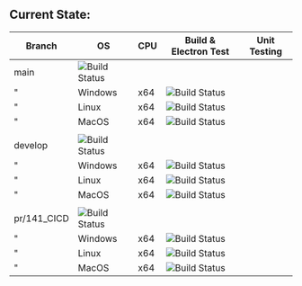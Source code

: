 ## Current State:

Branch | OS |CPU| Build  & Electron Test | Unit Testing
--------|-|-|-------|--
main | ![Build Status](https://github.com/Josverl/pymakr-vsc/workflows/Build%20Pymakr/badge.svg?branch=master) |
 " | Windows | x64| ![Build Status](https://github.com/Josverl/pymakr-vsc/workflows/Build%20Pymakr/badge.svg?branch=master&jobName=Build%20windows-latest )
 " | Linux | x64| ![Build Status](https://github.com/Josverl/pymakr-vsc/workflows/Build%20Pymakr/badge.svg?branch=master&jobName=Build%20ubuntu-latest )
 " | MacOS | x64| ![Build Status](https://github.com/Josverl/pymakr-vsc/workflows/Build%20Pymakr/badge.svg?branch=master&jobName=Build%20macos-latest )
 ||
develop | ![Build Status](https://github.com/Josverl/pymakr-vsc/workflows/Build%20Pymakr/badge.svg?branch=develop ) |
 " | Windows | x64| ![Build Status](https://github.com/Josverl/pymakr-vsc/workflows/Build%20Pymakr/badge.svg?branch=develop&jobName=Build%20windows-latest )
 " | Linux | x64| ![Build Status](https://github.com/Josverl/pymakr-vsc/workflows/Build%20Pymakr/badge.svg?branch=develop&jobName=Build%20ubuntu-latest )
 " | MacOS | x64| ![Build Status](https://github.com/Josverl/pymakr-vsc/workflows/Build%20Pymakr/badge.svg?branch=develop&jobName=Build%20macos-latest )
 ||
pr/141_CICD |![Build Status](https://github.com/Josverl/pymakr-vsc/workflows/Build%20Pymakr/badge.svg?branch=fix/SerialMultiPlatform_804 )|
 " | Windows | x64| ![Build Status](https://github.com/Josverl/pymakr-vsc/workflows/Build%20Pymakr/badge.svg?branch=pr/141_CICD&jobName=Build%20windows-latest )
 " | Linux | x64| ![Build Status](https://github.com/Josverl/pymakr-vsc/workflows/Build%20Pymakr/badge.svg?branch=pr/141_CICD&jobName=Build%20ubuntu-latest )
 " | MacOS | x64| ![Build Status](https://github.com/Josverl/pymakr-vsc/workflows/Build%20Pymakr/badge.svg?branch=pr/141_CICD&jobName=Build%20macos-latest )

